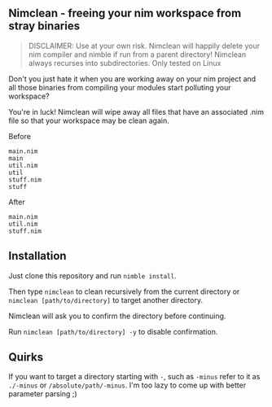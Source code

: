 ## Nimclean - freeing your nim workspace from stray binaries

> DISCLAIMER: Use at your own risk. Nimclean will happily delete your nim compiler and nimble if run from a parent directory! Nimclean always recurses into subdirectories. Only tested on Linux

Don't you just hate it when you are working away on your nim project and all those binaries from compiling your modules start polluting your workspace?

You're in luck! Nimclean will wipe away all files that have an associated .nim file so that your workspace may be clean again.

Before
```
main.nim
main
util.nim
util
stuff.nim
stuff
```
After
```
main.nim
util.nim
stuff.nim
```
## Installation
Just clone this repository and run `nimble install`.

Then type `nimclean` to clean recursively from the current directory 
or `nimclean [path/to/directory]` to target another directory.

Nimclean will ask you to confirm the directory before continuing.

Run `nimclean [path/to/directory] -y` to disable confirmation.

## Quirks
If you want to target a directory starting with `-`, such as `-minus` refer to it as `./-minus` or `/absolute/path/-minus`. I'm too lazy to come up with better parameter parsing ;)

